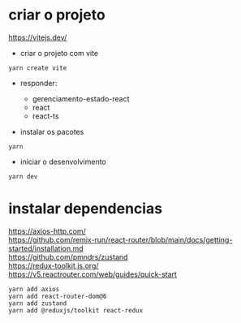 # criar o projeto

https://vitejs.dev/

- criar o projeto com vite </br>

```batch
yarn create vite
```

- responder: </br>

  - gerenciamento-estado-react </br>
  - react </br>
  - react-ts </br>

- instalar os pacotes </br>

```batch
yarn
```

- iniciar o desenvolvimento </br>

```batch
yarn dev
```

# instalar dependencias

https://axios-http.com/ </br>
https://github.com/remix-run/react-router/blob/main/docs/getting-started/installation.md </br>
https://github.com/pmndrs/zustand </br>
https://redux-toolkit.js.org/ </br>
https://v5.reactrouter.com/web/guides/quick-start </br>

```batch
yarn add axios
yarn add react-router-dom@6
yarn add zustand
yarn add @reduxjs/toolkit react-redux
```
